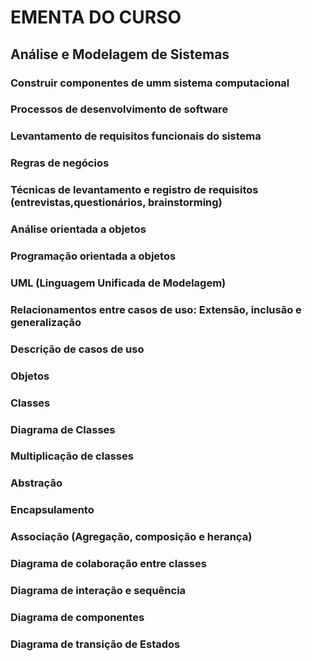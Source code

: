 # EMENTA DO CURSO

## Análise e Modelagem de Sistemas

### Construir componentes de umm sistema computacional

### Processos de desenvolvimento de software 

### Levantamento de requisitos funcionais do sistema

### Regras de negócios

### Técnicas de levantamento e registro de requisitos (entrevistas,questionários, brainstorming)

### Análise orientada a objetos

### Programação orientada a objetos

### UML (Linguagem Unificada de Modelagem)

### Relacionamentos entre casos de uso: Extensão, inclusão e generalização

### Descrição de casos de uso

### Objetos

### Classes

### Diagrama  de Classes

### Multiplicação de classes

### Abstração

### Encapsulamento 

### Associação (Agregação, composição e herança)

### Diagrama de colaboração  entre classes

### Diagrama de interação e sequência

### Diagrama de componentes

### Diagrama de transição de Estados